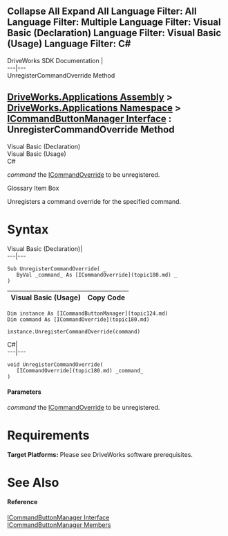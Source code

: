        

 Collapse All Expand All  Language Filter: All  Language Filter: Multiple  Language Filter: Visual Basic (Declaration) Language Filter: Visual Basic (Usage) Language Filter: C#  
---  
DriveWorks SDK Documentation  |   
---|---  
UnregisterCommandOverride Method   
  
[DriveWorks.Applications Assembly](topic13.md) > [DriveWorks.Applications Namespace](topic16.md) > [ICommandButtonManager Interface](topic124.md) : UnregisterCommandOverride Method  
---  
  
Visual Basic (Declaration)    
Visual Basic (Usage)    
C# 

_command_
    the [ICommandOverride](topic180.md) to be unregistered.

Glossary Item Box

Unregisters a command override for the specified command. 

# Syntax

Visual Basic (Declaration)|   
---|---  
      
    
    Sub UnregisterCommandOverride( _
       ByVal _command_ As [ICommandOverride](topic180.md) _
    )   
  
Visual Basic (Usage)| Copy Code  
---|---  
      
    
    Dim instance As [ICommandButtonManager](topic124.md)
    Dim command As [ICommandOverride](topic180.md)
     
    instance.UnregisterCommandOverride(command)  
  
C#|   
---|---  
      
    
    void UnregisterCommandOverride( 
       [ICommandOverride](topic180.md) _command_
    )  
  
#### Parameters

 _command_
    the [ICommandOverride](topic180.md) to be unregistered.

# Requirements

**Target Platforms:** Please see DriveWorks software prerequisites.

# See Also

#### Reference

[ICommandButtonManager Interface](topic124.md)   
[ICommandButtonManager Members](topic125.md)



